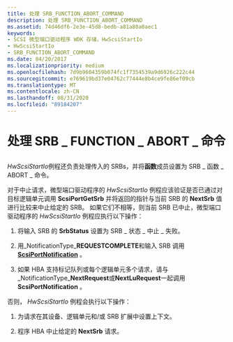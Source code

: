 ```yaml
---
title: 处理 SRB_FUNCTION_ABORT_COMMAND
description: 处理 SRB_FUNCTION_ABORT_COMMAND
ms.assetid: 74d46df6-2e3e-45d8-bedb-a81a80a0aec1
keywords:
- SCSI 微型端口驱动程序 WDK 存储，HwScsiStartIo
- HwScsiStartIo
- SRB_FUNCTION_ABORT_COMMAND
ms.date: 04/20/2017
ms.localizationpriority: medium
ms.openlocfilehash: 7d9b9604359b074fc1f7354539a9d6926c222c44
ms.sourcegitcommit: e769619bd37e04762c77444e8b4ce9fe86ef09cb
ms.translationtype: MT
ms.contentlocale: zh-CN
ms.lasthandoff: 08/31/2020
ms.locfileid: "89184207"
---
```

# <a name="handling-srb_function_abort_command"></a>处理 SRB \_ FUNCTION \_ ABORT \_ 命令


## <span id="ddk_handling_srb_function_abort_command_kg"></span><span id="DDK_HANDLING_SRB_FUNCTION_ABORT_COMMAND_KG"></span>


*HwScsiStartIo*例程还负责处理传入的 SRBs，并将**函数**成员设置为 SRB \_ 函数 \_ ABORT \_ 命令。

对于中止请求，微型端口驱动程序的 *HwScsiStartIo* 例程应该验证是否已通过对目标逻辑单元调用 **ScsiPortGetSrb** 并将返回的指针与当前 SRB 的 **NextSrb** 值进行比较来中止给定的 SRB。 如果它们不相等，则当前 SRB 已中止，微型端口驱动程序的 *HwScsiStartIo* 例程应执行以下操作：

1.  将输入 SRB 的 **SrbStatus** 设置为 SRB \_ 状态 \_ 中止 \_ 失败。

2.  用_NotificationType_**REQUESTCOMPLETE**和输入 SRB 调用[**ScsiPortNotification**](/windows-hardware/drivers/ddi/srb/nf-srb-scsiportnotification) 。

3.  如果 HBA 支持标记队列或每个逻辑单元多个请求，请与_NotificationType_**NextRequest**或**NextLuRequest**一起调用**ScsiPortNotification** 。

否则， *HwScsiStartIo* 例程会执行以下操作：

1.  为请求在其设备、逻辑单元和/或 SRB 扩展中设置上下文。

2.  程序 HBA 中止给定的 **NextSrb** 请求。

 

